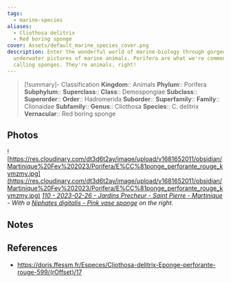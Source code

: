 ```yaml
---
tags:
  - marine-species
aliases:
  - Cliothosa delitrix
  - Red boring sponge
cover: Assets/default_marine_species_cover.png
description: Enter the wonderful world of marine-biology through gorgeous
  underwater pictures of marine animals. Porifera are what we're commonly
  calling sponges. They're animals, right!
---
```

> [!summary]- Classification
**Kingdom**:: Animals
**Phylum**:: Porifera
**Subphylum**::
**Superclass**::
**Class**:: Demospongiae
**Subclass**::
**Superorder**::
**Order**:: Hadromerida
**Suborder**::
**Superfamily**::
**Family**:: Clionaidae
**Subfamily**::
**Genus**:: Cliothosa
**Species**:: C. delitrix
**Vernacular**:: Red boring sponge

## Photos
![https://res.cloudinary.com/dt3d6t2ay/image/upload/v1681652011/obsidian/Martinique%20Fev%202023/Porifera/E%CC%81ponge_perforante_rouge_kymzmy.jpg](https://res.cloudinary.com/dt3d6t2ay/image/upload/v1681652011/obsidian/Martinique%20Fev%202023/Porifera/E%CC%81ponge_perforante_rouge_kymzmy.jpg)
*[110 - 2023-02-26 - Jardins Precheur - Saint Pierre - Martinique](110%20-%202023-02-26%20-%20Jardins%20Precheur%20-%20Saint%20Pierre%20-%20Martinique.md) - With a [Niphates digitalis - Pink vase sponge](Niphates%20digitalis%20-%20Pink%20vase%20sponge.md) on the right.*

## Notes

## References
- https://doris.ffessm.fr/Especes/Cliothosa-delitrix-Eponge-perforante-rouge-599/(rOffset)/17
